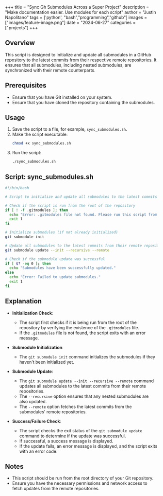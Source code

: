 +++
title =  "Sync Gh Submodules Across a Super Project"
description = "Make documentation easier. Use modules for each script"
author = "Justin Napolitano"
tags = ['python', "bash","programming","github"]
images = ["images/feature-image.png"]
date = "2024-06-27"
categories = ["projects"]
+++

<!-- # Sync Submodules Script -->

## Overview

This script is designed to initialize and update all submodules in a GitHub repository to the latest commits from their respective remote repositories. It ensures that all submodules, including nested submodules, are synchronized with their remote counterparts.

## Prerequisites

- Ensure that you have Git installed on your system.
- Ensure that you have cloned the repository containing the submodules.

## Usage

1. Save the script to a file, for example, `sync_submodules.sh`.
2. Make the script executable:
   ```sh
   chmod +x sync_submodules.sh
   ```
3. Run the script:
   ```sh
   ./sync_submodules.sh
   ```

## Script: sync_submodules.sh

```bash
#!/bin/bash

# Script to initialize and update all submodules to the latest commits from their remote repositories

# Check if the script is run from the root of the repository
if [ ! -f .gitmodules ]; then
  echo "Error: .gitmodules file not found. Please run this script from the root of your repository."
  exit 1
fi

# Initialize submodules (if not already initialized)
git submodule init

# Update all submodules to the latest commits from their remote repositories
git submodule update --init --recursive --remote

# Check if the submodule update was successful
if [ $? -eq 0 ]; then
  echo "Submodules have been successfully updated."
else
  echo "Error: Failed to update submodules."
  exit 1
fi
```

## Explanation

- **Initialization Check**:
  - The script first checks if it is being run from the root of the repository by verifying the existence of the `.gitmodules` file.
  - If the `.gitmodules` file is not found, the script exits with an error message.

- **Submodule Initialization**:
  - The `git submodule init` command initializes the submodules if they haven't been initialized yet.

- **Submodule Update**:
  - The `git submodule update --init --recursive --remote` command updates all submodules to the latest commits from their remote repositories.
  - The `--recursive` option ensures that any nested submodules are also updated.
  - The `--remote` option fetches the latest commits from the submodules' remote repositories.

- **Success/Failure Check**:
  - The script checks the exit status of the `git submodule update` command to determine if the update was successful.
  - If successful, a success message is displayed.
  - If the update fails, an error message is displayed, and the script exits with an error code.

## Notes

- This script should be run from the root directory of your Git repository.
- Ensure you have the necessary permissions and network access to fetch updates from the remote repositories.
